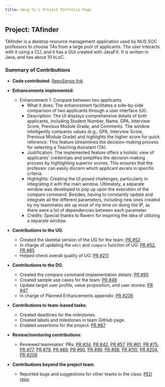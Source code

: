 ```yaml
---
title: Heng Yi's Project Portfolio Page
---
```


## Project: TAfinder

TAfinder is a desktop resource management application used by NUS SOC professors to choose TAs from a large pool of applicants. The user interacts with it using a CLI, and it has a GUI created with JavaFX. It is written in Java, and has about 10 kLoC.

### Summary of Contributions

* **Code contributed**: [RepoSense link](https://nus-cs2103-ay2324s1.github.io/tp-dashboard/?search=lheng1&breakdown=true)


* **Enhancements implemented**:
  * Enhancement 1: Compare between two applicants
    * What it does: The enhancement facilitates a side-by-side comparison of two applicants through a user interface (UI).
    * Description: The UI displays comprehensive details of both applicants, including Student Number, Name, GPA, Interview Score, Previous Module Grade, and Comments. The window intelligently compares values (e.g., GPA, Interview Score, Previous Module Grade) and highlights the higher score for quick reference. This feature streamlines the decision-making process for selecting a Teaching Assistant (TA).
    * Justification: The implemented feature offers a holistic view of applicants' credentials and simplifies the decision-making process by highlighting superior scores. This ensures that the professor can easily discern which applicant excels in specific criteria.
    * Highlights: Creating the UI posed challenges, particularly in integrating it with the main window. Ultimately, a separate window was developed to pop up upon the execution of the compare command. Besides, having to constantly update and integrate all the different parameters, including new ones created by my teammates ate up most of my time on doing the tP, as there were a lot of dependencies between each parameter.
    * Credits: Special thanks to Ravern for inspiring the idea of utilizing a separate window.


* **Contributions to the UG**:
  * Created the skeletal version of the UG for the team: [PR #52](https://github.com/AY2324S1-CS2103T-W10-1/tp/pull/52)
  * In charge of updating the `edit` and `compare` function of UG: [PR #52](https://github.com/AY2324S1-CS2103T-W10-1/tp/pull/52), [PR #85](https://github.com/AY2324S1-CS2103T-W10-1/tp/pull/85)
  * Helped check overall quality of UG: [PR #211](https://github.com/AY2324S1-CS2103T-W10-1/tp/pull/211)


* **Contributions to the DG**:
  * Created the compare command implementation details: [PR #95](https://github.com/AY2324S1-CS2103T-W10-1/tp/pull/95)
  * Created sample use cases for the team: [PR #48](https://github.com/AY2324S1-CS2103T-W10-1/tp/pull/48)
  * Update target user profile, value proposition, and user stories: [PR #47](https://github.com/AY2324S1-CS2103T-W10-1/tp/pull/47)
  * In charge of Planned Enhancements appendix: [PR #206](https://github.com/AY2324S1-CS2103T-W10-1/tp/pull/206)
        

* **Contributions to team-based tasks**:
  * Created deadlines for the milestones.
  * Created labels and milestones in team GitHub page.
  * Enabled assertions for the project: [PR #87](https://github.com/AY2324S1-CS2103T-W10-1/tp/pull/34)


* **Review/mentoring contributions**:
  * Reviewed teammates' PRs: [PR #34](https://github.com/AY2324S1-CS2103T-W10-1/tp/pull/87), [PR #42](https://github.com/AY2324S1-CS2103T-W10-1/tp/pull/42), [PR #57](https://github.com/AY2324S1-CS2103T-W10-1/tp/pull/57), [PR #61](https://github.com/AY2324S1-CS2103T-W10-1/tp/pull/61), [PR #75](https://github.com/AY2324S1-CS2103T-W10-1/tp/pull/75), [PR #77](https://github.com/AY2324S1-CS2103T-W10-1/tp/pull/77), [PR #79](https://github.com/AY2324S1-CS2103T-W10-1/tp/pull/79), [PR #89](https://github.com/AY2324S1-CS2103T-W10-1/tp/pull/89), [PR #90](https://github.com/AY2324S1-CS2103T-W10-1/tp/pull/90), [PR #96](https://github.com/AY2324S1-CS2103T-W10-1/tp/pull/96), [PR #98](https://github.com/AY2324S1-CS2103T-W10-1/tp/pull/98), [PR #110](https://github.com/AY2324S1-CS2103T-W10-1/tp/pull/110), [PR #204](https://github.com/AY2324S1-CS2103T-W10-1/tp/pull/204), [PR #209](https://github.com/AY2324S1-CS2103T-W10-1/tp/pull/209)


* **Contributions beyond the project team**:
  * Reported bugs and suggestions for other teams in the class: [PED repo](https://github.com/LHeng1/ped)
